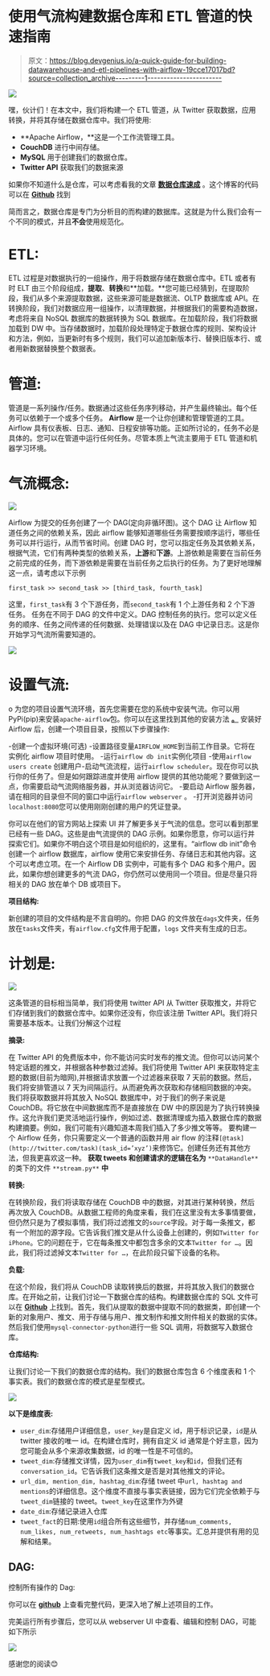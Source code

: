 # 使用气流构建数据仓库和 ETL 管道的快速指南

> 原文：<https://blog.devgenius.io/a-quick-guide-for-building-datawarehouse-and-etl-pipelines-with-airflow-19cce17017bd?source=collection_archive---------1----------------------->

![](img/3f99b4060785280183fe4380858df7a6.png)

嘿，伙计们！在本文中，我们将构建一个 ETL 管道，从 Twitter 获取数据，应用转换，并将其存储在数据仓库中。我们将使用:

- **Apache Airflow，**这是一个工作流管理工具。
- **CouchDB** 进行中间存储。
- **MySQL** 用于创建我们的数据仓库。
- **Twitter API** 获取我们的数据来源

如果你不知道什么是仓库，可以考虑看我的文章 [**数据仓库速成**](/data-warehouse-crash-course-f761d015bd70) 。这个博客的代码可以在 [**Github**](https://github.com/Dev967/twitter_warehouse_airflow_pipeline) 找到

简而言之，数据仓库是专门为分析目的而构建的数据库。这就是为什么我们会有一个不同的模式，并且**不会**使用规范化。

# ETL:

ETL 过程是对数据执行的一组操作，用于将数据存储在数据仓库中。ETL 或者有时 ELT 由三个阶段组成，**提取**、**转换**和**加载。**您可能已经猜到，在提取阶段，我们从多个来源提取数据，这些来源可能是数据流、OLTP 数据库或 API。在转换阶段，我们对数据应用一组操作，以清理数据，并根据我们的需要构造数据，考虑将来自 NoSQL 数据库的数据转换为 SQL 数据库。在加载阶段，我们将数据加载到 DW 中。当存储数据时，加载阶段处理特定于数据仓库的规则、架构设计和方法，例如，当更新时有多个规则，我们可以追加新版本行、替换旧版本行、或者用新数据替换整个数据表。

# 管道:

管道是一系列操作/任务。数据通过这些任务序列移动，并产生最终输出。每个任务可以依赖于一个或多个任务。 **Airflow** 是一个让你创建和管理管道的工具。Airflow 具有仪表板、日志、通知、日程安排等功能。正如所讨论的，任务不必是具体的。您可以在管道中运行任何任务。尽管本质上气流主要用于 ETL 管道和机器学习环境。

# 气流概念:

![](img/f875642335d35fe5ecd87fb39ea336da.png)

Airflow 为提交的任务创建了一个 DAG(定向非循环图)。这个 DAG 让 Airflow 知道任务之间的依赖关系，因此 airflow 能够知道哪些任务需要按顺序运行，哪些任务可以并行运行，从而节省时间。创建 DAG 时，您可以指定任务及其依赖关系，根据气流，它们有两种类型的依赖关系，**上游**和**下游**。上游依赖是需要在当前任务之前完成的任务，而下游依赖是需要在当前任务之后执行的任务。为了更好地理解这一点，请考虑以下示例

`first_task >> second_task >> [third_task, fourth_task]`

这里，`first_task`有 3 个下游任务，而`second_task`有 1 个上游任务和 2 个下游任务。
任务在不同于 DAG 的文件中定义。DAG 控制任务的执行。您可以定义任务的顺序、任务之间传递的任何数据、处理错误以及在 DAG 中记录日志。这是你开始学习气流所需要知道的。

![](img/ad79d37ffcaf653f8c7a6dbaa6b6e2fa.png)

# 设置气流:

o 为您的项目设置气流环境，首先您需要在您的系统中安装气流。你可以用 PyPi(pip)来安装`apache-airflow`包。你可以在这里找到其他的安装方法 [**。**](https://airflow.apache.org/docs/apache-airflow/stable/installation/) 安装好 Airflow 后，创建一个项目目录，按照以下步骤操作:

-创建一个虚拟环境(可选)
-设置路径变量`AIRFLOW_HOME`到当前工作目录。它将在实例化 airflow 项目时使用。
-运行`airflow db init`实例化项目
-使用`airflow users create`
创建用户-启动气流流程，运行`airflow scheduler`。现在你可以执行你的任务了。但是如何跟踪进度并使用 airflow 提供的其他功能呢？要做到这一点，你需要启动气流网络服务器，并从浏览器访问它。
-要启动 Airflow 服务器，请在相同的目录但不同的窗口中运行`airflow webserver` 。
-打开浏览器并访问`localhost:8080`您可以使用刚刚创建的用户的凭证登录。

你可以在他们的官方网站上探索 UI 并了解更多关于气流的信息。您可以看到那里已经有一些 DAG。这些是由气流提供的 DAG 示例。如果你愿意，你可以运行并探索它们。如果你不明白这个项目是如何组织的，这里有。“airflow db init”命令创建一个 airflow 数据库，airflow 使用它来安排任务、存储日志和其他内容。这个可以考虑立项。在一个 Airflow DB 实例中，可能有多个 DAG 和多个用户。因此，如果你想创建更多的气流 DAG，你仍然可以使用同一个项目。但是尽量只将相关的 DAG 放在单个 DB 或项目下。

**项目结构:**

新创建的项目的文件结构是不言自明的。你把 DAG 的文件放在`dags`文件夹，任务放在`tasks`文件夹，有`airflow.cfg`文件用于配置，`logs` 文件夹有生成的日志。

# 计划是:

![](img/7a512d9f3f08a810521f47b359c7fdfb.png)

这条管道的目标相当简单，我们将使用 twitter API 从 Twitter 获取推文，并将它们存储到我们的数据仓库中。如果你还没有，你应该注册 Twitter API。我们将只需要基本版本。让我们分解这个过程

**摘录:**

在 Twitter API 的免费版本中，你不能访问实时发布的推文流。但你可以访问某个特定话题的推文，并根据各种参数过滤掉。我们将使用 Twitter API 来获取特定主题的数据(目前为暗网),并根据请求放置一个过滤器来获取 7 天前的数据。然后，我们将安排管道以 7 天为间隔运行。从而避免再次获取和存储相同数据的冲突。我们将获取数据并将其放入 NoSQL 数据库中，对于我们的例子来说是 CouchDB。将它放在中间数据库而不是直接放在 DW 中的原因是为了执行转换操作。这允许我们更灵活地运行操作，例如过滤、数据清理或为插入数据仓库的数据构建摘要。例如，我们可能有兴趣知道本周我们插入了多少推文等等。
要构建一个 Airflow 任务，你只需要定义一个普通的函数并用 air flow 的注释`[@task](http://twitter.com/task)(task_id=’xyz’)`来修饰它。创建任务还有其他方法，但我更喜欢这一种。
**获取 tweets 和创建请求的逻辑在名为** `**DataHandle**`的类下的文件 `**stream.py**` **中**

**转换:**

在转换阶段，我们将读取存储在 CouchDB 中的数据，对其进行某种转换，然后再次放入 CouchDB。从数据工程师的角度来看，我们在这里没有太多事情要做，但仍然只是为了模拟事情，我们将过滤推文的`source`字段。对于每一条推文，都有一个附加的源字段。它告诉我们推文是从什么设备上创建的，例如`Twitter for iPhone`。它的问题在于，它在每条推文中都包含多余的文本`Twitter for …`。因此，我们将过滤掉文本`Twitter for …`，在此阶段只留下设备的名称。

**负载:**

在这个阶段，我们将从 CouchDB 读取转换后的数据，并将其放入我们的数据仓库。在开始之前，让我们讨论一下数据仓库的结构。构建数据仓库的 SQL 文件可以在 [**Github**](https://github.com/Dev967/twitter_warehouse_airflow_pipeline) 上找到。首先，我们从提取的数据中提取不同的数据类，即创建一个新的对象用户、推文、用于存储与用户、推文制作和推文附件相关的数据的实体。然后我们使用`mysql-connector-python`进行一些 SQL 调用，将数据写入数据仓库。

**仓库结构:**

让我们讨论一下我们的数据仓库的结构。我们的数据仓库包含 6 个维度表和 1 个事实表。我们的数据仓库的模式是星型模式。

![](img/1d86d15c03fdf142964d8075b0389a8e.png)

**以下是维度表:**
- `user_dim`:存储用户详细信息，`user_key`是自定义 id，用于标识记录，`id`是从 twitter 接收的唯一 id。在构建仓库时，拥有自定义 id 通常是个好主意，因为您可能会从多个来源收集数据，id 的唯一性是不可信的。
- `tweet_dim`:存储推文详情，因为`user_dim`有`tweet_key`和`id`，但我们还有`conversation_id`。它告诉我们这条推文是否是对其他推文的评论。
- `url_dim, mention_dim, hashtag_dim`:存储 tweet 中`url, hashtag and mentions`的详细信息。这个维度不直接与事实表链接，因为它们完全依赖于与`tweet_dim`链接的 tweet。`tweet_key`在这里作为外键
- `date_dim`:存储记录进入仓库
- `tweet_fact`的日期:使用`id`组合所有这些细节，并存储`num_comments, num_likes, num_retweets, num_hashtags etc`等事实。汇总并提供有用的见解和结果。

## DAG:

控制所有操作的 Dag:

你可以在 [**github**](https://github.com/Dev967/twitter_warehouse_airflow_pipeline) 上查看完整代码，更深入地了解上述项目的工作。

完美运行所有步骤后，您可以从 webserver UI 中查看、编辑和控制 DAG，可能如下所示

![](img/1c9d42f20b44ea7e0960f44d026b816f.png)

感谢您的阅读😊